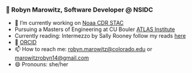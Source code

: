 ### 👋 Robyn Marowitz, Software Developer @ NSIDC


- 🔭 I’m currently working on [Noaa CDR STAC](https://github.com/nsidc/noaa-cdr)
- Pursuing a Masters of Engineering at CU Bouler [ATLAS Institute](https://www.colorado.edu/atlas/)
- Currently reading: Intermezzo by Sally Rooney follow my reads [here](https://www.goodreads.com/user/show/114119858?ref=nav_profile_l)
- :test_tube: [ORCID](https://orcid.org/0000-0003-3160-132X)
- 📫 How to reach me: robyn.marowitz@colorado.edu or marowitzrobyn14@gmail.com
- 😄 Pronouns: she/her
